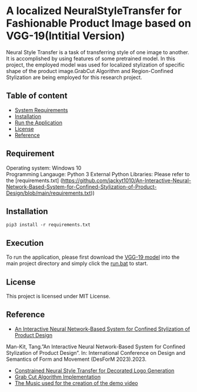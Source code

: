 A localized NeuralStyleTransfer for Fashionable Product Image based on VGG-19(Intitial Version)
======================

Neural Style Transfer is a task of transferring style
of one image to another. It is accomplished by using features of some pretrained model.
In this project, the employed model was used for localized stylization of specific shape
of the product image.GrabCut Algorithm and Region-Confined Stylization are being employed
for this research project.

## Table of content

- [System Requirements](#Requirement)
- [Installation](#Installation)
- [Run the Application](#Execution)
- [License](#license)
- [Reference](#Reference)

## Requirement
Operating system: Windows 10 <br />
Programming Langauge: Python 3
External Python Libraries: Please refer to the [requirements.txt] (https://github.com/jackyt1010/An-Interactive-Neural-Network-Based-System-for-Confined-Stylization-of-Product-Design/blob/main/requirements.txt))

## Installation

```pip3 install -r requirements.txt```

## Execution
To run the application, please first download the [VGG-19 model](https://mega.nz/file/QDElFIZY#Gk99DLTosoDI-gvB8Fg6YvaBNDhVMyLptVJfeV_tDrY) into the main project directory and simply click the [run.bat](https://github.com/jackyt1010/An-Interactive-Neural-Network-Based-System-for-Contained-Stylization-of-Product-Design/blob/main/run.bat) to start.


## License

This project is licensed under MIT License.

## Reference
* [An Interactive Neural Network-Based System for Confined Stylization of Product Design](https://github.com/jackyt1010/An-Interactive-Neural-Network-Based-System-for-Contained-Stylization-of-Product-Design/edit/main/README.md)

Man-Kit, Tang.”An Interactive Neural Network-Based System for Confined Stylization of Product Design”. In: International Conference on Design and Semantics of Form and Movement (DesForM 2023).2023.
* [Constrained Neural Style Transfer for Decorated Logo Generation](https://github.com/gttugsuu/Constrained-Neural-Style-Transfer-for-Decorated-Logo-Generation)
* [Grab Cut Algorithm Implementation](https://github.com/louisfb01/iterative-grabcut)
* [The Music used for the creation of the demo video](https://imperss.bandcamp.com/track/reflection)
